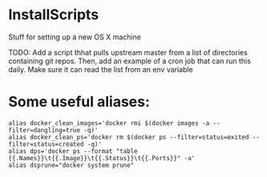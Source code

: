 # InstallScripts
Stuff for setting up a new OS X machine

TODO:
  Add a script thhat pulls upstream master from a list of directories containing git repos. Then, add an example of a cron job that can run this daily. Make sure it can read the list from an env variable

# Some useful aliases:

```
alias docker_clean_images='docker rmi $(docker images -a --filter=dangling=true -q)'
alias docker_clean_ps='docker rm $(docker ps --filter=status=exited --filter=status=created -q)'
alias dps='docker ps --format "table {{.Names}}\t{{.Image}}\t{{.Status}}\t{{.Ports}}" -a'
alias dsprune="docker system prune"
```
